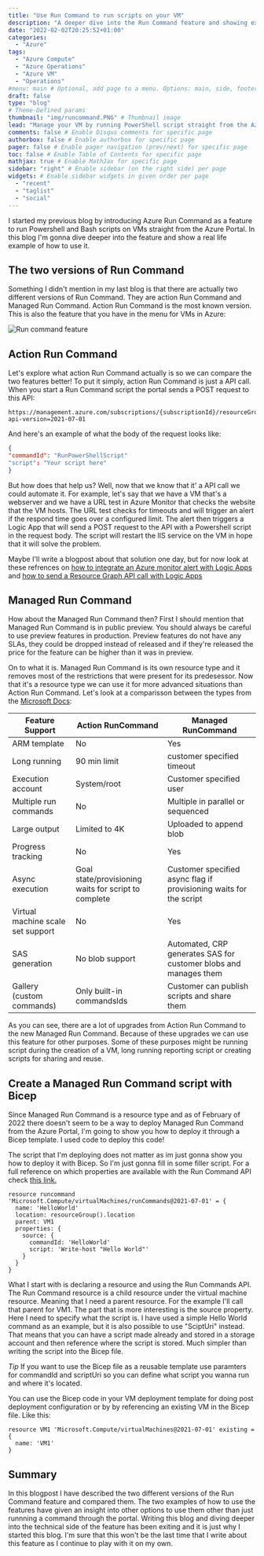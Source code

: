 ```yaml
---
title: "Use Run Command to run scripts on your VM"
description: "A deeper dive into the Run Command feature and showing examples on how to utilize it in automation"
date: "2022-02-02T20:25:52+01:00"
categories:
  - "Azure"
tags:
  - "Azure Compute"
  - "Azure Operations"
  - "Azure VM"
  - "Operations"
#menu: main # Optional, add page to a menu. Options: main, side, footer
draft: false
type: "blog"
# Theme-Defined params
thumbnail: "img/runcommand.PNG" # Thumbnail image
lead: "Manage your VM by running PowerShell script straight from the Azure Portal." # Lead text
comments: false # Enable Disqus comments for specific page
authorbox: false # Enable authorbox for specific page
pager: false # Enable pager navigation (prev/next) for specific page
toc: false # Enable Table of Contents for specific page
mathjax: true # Enable MathJax for specific page
sidebar: "right" # Enable sidebar (on the right side) per page
widgets: # Enable sidebar widgets in given order per page
  - "recent"
  - "taglist"
  - "social"
---
```


I started my previous blog by introducing Azure Run Command as a feature to run Powershell and Bash scripts on VMs straight from the Azure Portal. In this blog I'm gonna dive deeper into the feature and show a real life example of how to use it.

## The two versions of Run Command

Something I didn't mention in my last blog is that there are actually two different versions of Run Command. They are action Run Command and Managed Run Command. Action Run Command is the most known version. This is also the feature that you have in the menu for VMs in Azure:

![Run command feature](/img/Azure-run-command.PNG)

## Action Run Command

Let's explore what action Run Command actually is so we can compare the two features better! To put it simply, action Run Command is just a API call. When you start a Run Command script the portal sends a POST request to this API:

```
https://management.azure.com/subscriptions/{subscriptionId}/resourceGroups/{resourceGroupName}/providers/Microsoft.Compute/virtualMachines/{vmName}/runCommand?api-version=2021-07-01
```

And here's an example of what the body of the request looks like:

```json
{
"commandId": "RunPowerShellScript"
"script": "Your script here"
}
```

But how does that help us? Well, now that we know that it' a API call we could automate it. For example, let's say that we have a VM that's a webserver and we have a URL test in Azure Monitor that checks the website that the VM hosts. The URL test checks for timeouts and will trigger an alert if the respond time goes over a configured limit. The alert then triggers a Logic App that will send a POST request to the API with a Powershell script in the request body. The script will restart the IIS service on the VM in hope that it will solve the problem.

Maybe I'll write a blogpost about that solution one day, but for now look at these refrences on [how to integrate an Azure monitor alert with Logic Apps](https://docs.microsoft.com/en-us/azure/azure-monitor/alerts/alerts-common-schema-integrations) and [how to send a Resource Graph API call with Logic Apps](https://techcommunity.microsoft.com/t5/core-infrastructure-and-security/azure-rest-api-through-logic-app/ba-p/2193956)

## Managed Run Command

How about the Managed Run Command then? First I should mention that Managed Run Command is in public preview. You should always be careful to use preview features in production. Preview features do not have any SLAs, they could be dropped instead of released and if they're released the price for the feature can be higher than it was in preview.

On to what it is. Managed Run Command is its own resource type and it removes most of the restrictions that were present for its predesessor. Now that it's a resource type we can use it for more advanced situations than Action Run Command. Let's look at a comparisson between the types from the [Microsoft Docs](https://docs.microsoft.com/nb-no/azure/virtual-machines/run-command-overview#compare-feature-support):

| Feature Support                   | Action RunCommand                                     | Managed RunCommand                                                   |
|-----------------------------------|-------------------------------------------------------|----------------------------------------------------------------------|
| ARM template                      | No                                                    | Yes                                                                  |
| Long running                      | 90 min limit                                          | customer specified timeout                                           |
| Execution account                 | System/root                                           | Customer specified user                                              |
| Multiple run commands             | No                                                    | Multiple in parallel or sequenced                                   |
| Large output                      | Limited to 4K                                         | Uploaded to append blob                                              |
| Progress tracking                 | No                                                    | Yes                                                                  |
| Async execution                   | Goal state/provisioning waits for script to complete | Customer specified async flag if provisioning waits for the script |
| Virtual machine scale set support | No                                                    | Yes                                                                  |
| SAS generation                    | No blob support                                       | Automated, CRP generates SAS for customer blobs and manages them     |
| Gallery (custom commands)         | Only built-in commandslds                             | Customer can publish scripts and share them                         |

As you can see, there are a lot of upgrades from Action Run Command to the new Managed Run Command. Because of these upgrades we can use this feature for other purposes. Some of these purposes might be running script during the creation of a VM, long running reporting script or creating scripts for sharing and reuse.

## Create a Managed Run Command script with Bicep

Since Managed Run Command is a resource type and as of February of 2022 there doesn't seem to be a way to deploy Managed Run Command from the Azure Portal, I'm going to show you how to deploy it through a Bicep template. I used code to deploy this code!

The script that I'm deploying does not matter as im just gonna show you how to deploy it with Bicep. So I'm just gonna fill in some filler script. For a full reference on which properties are available with the Run Command API check [this link.](https://docs.microsoft.com/en-us/azure/templates/microsoft.compute/virtualmachines/runcommands?tabs=bicep)

```
resource runcommand 'Microsoft.Compute/virtualMachines/runCommands@2021-07-01' = {
  name: 'HelloWorld'
  location: resourceGroup().location
  parent: VM1
  properties: {
    source: {
      commandId: 'HelloWorld'
      script: 'Write-host "Hello World"'
    }
  }
}
```

What I start with is declaring a resource and using the Run Commands API. The Run Command resource is a child resource under the virtual machine resource. Meaning that I need a parent resource. For the example I'll call that parent for VM1. The part that is more interesting is the source property. Here I need to specify what the script is. I have used a simple Hello World command as an example, but it is also possible to use "SciptUri" instead. That means that you can have a script made already and stored in a storage account and then reference where the script is stored. Much simpler than writing the script into the Bicep file.

*Tip* If you want to use the Bicep file as a reusable template use paramters for commandId and scriptUri so you can define what script you wanna run and where it's located.

You can use the Bicep code in your VM deployment template for doing post deployment configuration or by by referencing an existing VM in the Bicep file. Like this:

```
resource VM1 'Microsoft.Compute/virtualMachines@2021-07-01' existing = {
  name: 'VM1'
}
```

## Summary

In this blogpost I have described the two different versions of the Run Command feature and compared them. The two examples of how to use the features have given an insight into other options to use them other than just runnning a command through the portal. Writing this blog and diving deeper into the technical side of the feature has been exiting and it is just why I started this blog. I'm sure that this won't be the last time that I write about this feature as I continue to play with it on my own.
